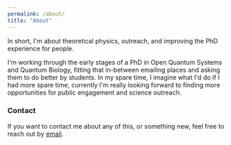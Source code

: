 ```yaml
---
permalink: /about/
title: "About"
---
```

In short, I'm about theoretical physics, outreach, and improving the PhD experience for people. 

I'm working through the early stages of a PhD in Open Quantum Systems and Quantum Biology, fitting that in-between emailing places and asking them to do better by students. 
In my spare time, I imagine what I'd do if I had more spare time, currently I'm really looking forward to finding more opportunities for public engagement and science outreach.

### Contact
If you want to contact me about any of this, or something new, feel free to reach out by [email](mailto:ac173@hw.ac.uk). 